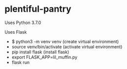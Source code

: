 # plentiful-pantry

Uses Python 3.7.0

Uses Flask
  - $ python3 -m venv venv (create virtual environment)
  - source venv/bin/activate (activate virtual environment)
  - pip install flask (install flask)
  - export FLASK_APP=lil_muffin.py
  - flask run
